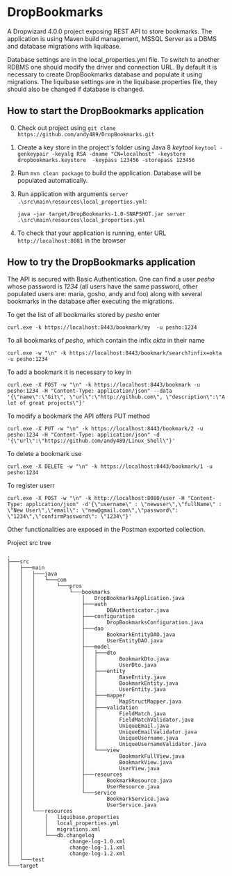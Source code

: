 # DropBookmarks

A Dropwizard 4.0.0 project exposing REST API to store bookmarks. The 
application is using Maven build management, MSSQL Server as a DBMS and database migrations with liquibase.

Database settings are in the local_properties.yml file. To switch to another RDBMS one 
should modify the driver and connection URL. By default it is necessary to create 
DropBookmarks database and populate it using migrations. The liquibase settings are in the
liquibase.properties file, they should also be changed if database is changed.
  
## How to start the DropBookmarks application

0. Check out project using `git clone https://github.com/andy489/DropBookmarks.git`
1. Create a key store in the project's folder using Java 8 *keytool* 
`keytool -genkeypair -keyalg RSA -dname "CN=localhost" -keystore dropbookmarks.keystore  -keypass 123456 -storepass 123456`
2. Run `mvn clean package` to build the application. Database will be populated automatically.
3. Run application with arguments `server .\src\main\resources\local_properties.yml`:

    `java -jar target/DropBookmarks-1.0-SNAPSHOT.jar server .\src\main\resources\local_properties.yml`
5. To check that your application is running, enter URL `http://localhost:8081` in the browser 

## How to try the DropBookmarks application
  
The API is secured with Basic Authentication. One can find a user *pesho*
whose password is *1234* (all users have the same password, other populated users are: maria, gosho, andy and foo) 
along with several bookmarks in the database after executing the migrations.

To get the list of all bookmarks stored by *pesho* enter

~~~~
curl.exe -k https://localhost:8443/bookmark/my  -u pesho:1234
~~~~

To all bookmarks of *pesho*, which contain the infix *okta* in their name

~~~~
curl.exe -w "\n" -k https://localhost:8443/bookmark/search?infix=okta -u pesho:1234
~~~~

To add a bookmark it is necessary to key in 

~~~~
curl.exe -X POST -w "\n" -k https://localhost:8443/bookmark -u pesho:1234 -H "Content-Type: application/json" --data '{\"name\":\"Git\", \"url\":\"http://github.com\", \"description\":\"A lot of great projects\"}'
~~~~

To modify a bookmark the API offers PUT method

~~~~
curl.exe -X PUT -w "\n" -k https://localhost:8443/bookmark/2 -u pesho:1234 -H "Content-Type: application/json" -d '{\"url\":\"https://github.com/andy489/Linux_Shell\"}'
~~~~

To delete a bookmark use 

~~~~
curl.exe -X DELETE -w "\n" -k https://localhost:8443/bookmark/1 -u pesho:1234
~~~~

To register userr
~~~~
curl.exe -X POST -w "\n" -k http://localhost:8080/user -H "Content-Type: application/json" -d'{\"username\" : \"newuser\",\"fullName\" : \"New User\",\"email\": \"new@gmail.com\",\"password\": \"1234\",\"confirmPassword\": \"1234\"}'
~~~~

Other functionalities are exposed in the Postman exported collection.

Project src tree
```
.
├───src
│   ├───main
│   │   ├───java
│   │   │   └───com
│   │   │       └───pros
│   │   │           └───bookmarks
│   │   │               │   DropBookmarksApplication.java
│   │   │               ├───auth
│   │   │               │       DBAuthenticator.java
│   │   │               ├───configuration
│   │   │               │       DropBookmarksConfiguration.java
│   │   │               ├───dao
│   │   │               │       BookmarkEntityDAO.java
│   │   │               │       UserEntityDAO.java
│   │   │               ├───model
│   │   │               │   ├───dto
│   │   │               │   │       BookmarkDto.java
│   │   │               │   │       UserDto.java
│   │   │               │   ├───entity
│   │   │               │   │       BaseEntity.java
│   │   │               │   │       BookmarkEntity.java
│   │   │               │   │       UserEntity.java
│   │   │               │   ├───mapper
│   │   │               │   │       MapStructMapper.java
│   │   │               │   ├───validation
│   │   │               │   │       FieldMatch.java
│   │   │               │   │       FieldMatchValidator.java
│   │   │               │   │       UniqueEmail.java
│   │   │               │   │       UniqueEmailValidator.java
│   │   │               │   │       UniqueUsername.java
│   │   │               │   │       UniqueUsernameValidator.java
│   │   │               │   └───view
│   │   │               │           BookmarkFullView.java
│   │   │               │           BookmarkView.java
│   │   │               │           UserView.java
│   │   │               ├───resources
│   │   │               │       BookmarkResource.java
│   │   │               │       UserResource.java
│   │   │               └───service
│   │   │                       BookmarkService.java
│   │   │                       UserService.java
│   │   └───resources
│   │       │   liquibase.properties
│   │       │   local_properties.yml
│   │       │   migrations.xml
│   │       └───db.changelog
│   │               change-log-1.0.xml
│   │               change-log-1.1.xml
│   │               change-log-1.2.xml
│   └───test
└───target
```